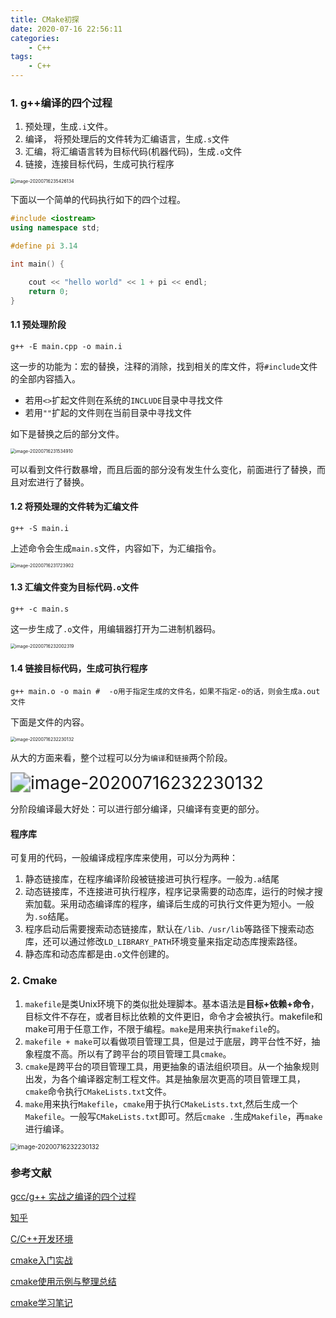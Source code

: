 ```yaml
---
title: CMake初探
date: 2020-07-16 22:56:11
categories:
	- C++
tags:
	- C++
---
```


### 1. g++编译的四个过程

1. 预处理，生成`.i`文件。
2. 编译， 将预处理后的文件转为汇编语言，生成`.s`文件
3. 汇编，将汇编语言转为目标代码(机器代码)，生成`.o`文件
4. 链接，连接目标代码，生成可执行程序

<img src="CMake初探/07.png" alt="image-20200716235426134" style="zoom:50%;" />

下面以一个简单的代码执行如下的四个过程。

```c++
#include <iostream>
using namespace std;

#define pi 3.14

int main() {

    cout << "hello world" << 1 + pi << endl;
    return 0;
}
```

#### 1.1 预处理阶段

```shell
g++ -E main.cpp -o main.i
```

这一步的功能为：宏的替换，注释的消除，找到相关的库文件，将`#include`文件的全部内容插入。

- 若用`<>`扩起文件则在系统的`INCLUDE`目录中寻找文件
- 若用`""`扩起的文件则在当前目录中寻找文件

如下是替换之后的部分文件。

<img src="CMake初探/01.png" alt="image-20200716231534910" style="zoom:50%;" />

可以看到文件行数暴增，而且后面的部分没有发生什么变化，前面进行了替换，而且对宏进行了替换。

#### 1.2 将预处理的文件转为汇编文件

```shell
g++ -S main.i
```

上述命令会生成`main.s`文件，内容如下，为汇编指令。

<img src="CMake初探/02.png" alt="image-20200716231723902" style="zoom:50%;" />

#### 1.3 汇编文件变为目标代码`.o`文件

```shell
g++ -c main.s
```

这一步生成了`.o`文件，用编辑器打开为二进制机器码。

<img src="CMake初探/03.png" alt="image-20200716232002319" style="zoom:50%;" />

#### 1.4 链接目标代码，生成可执行程序

```shell
g++ main.o -o main #  -o用于指定生成的文件名，如果不指定-o的话，则会生成a.out文件
```

下面是文件的内容。

<img src="CMake初探/04.png" alt="image-20200716232230132" style="zoom:50%;" />

从大的方面来看，整个过程可以分为`编译`和`链接`两个阶段。

<img src="CMake初探/06.png" alt="image-20200716232230132" style="zoom:200%;" />

分阶段编译最大好处：可以进行部分编译，只编译有变更的部分。

#### 程序库

可复用的代码，一般编译成程序库来使用，可以分为两种：

1. 静态链接库，在程序编译阶段被链接进可执行程序。一般为`.a`结尾
2. 动态链接库，不连接进可执行程序，程序记录需要的动态库，运行的时候才搜索加载。采用动态编译库的程序，编译后生成的可执行文件更为短小。一般为`.so`结尾。
3. 程序启动后需要搜索动态链接库，默认在`/lib、/usr/lib`等路径下搜索动态库，还可以通过修改`LD_LIBRARY_PATH`环境变量来指定动态库搜索路径。
4. 静态库和动态库都是由`.o`文件创建的。

### 2. Cmake

1. `makefile`是类Unix环境下的类似批处理脚本。基本语法是**目标+依赖+命令**，目标文件不存在，或者目标比依赖的文件更旧，命令才会被执行。makefile和make可用于任意工作，不限于编程。`make`是用来执行`makefile`的。
2. `makefile + make`可以看做项目管理工具，但是过于底层，跨平台性不好，抽象程度不高。所以有了跨平台的项目管理工具`cmake`。
3. `cmake`是跨平台的项目管理工具，用更抽象的语法组织项目。从一个抽象规则出发，为各个编译器定制工程文件。其是抽象层次更高的项目管理工具，`cmake`命令执行`CMakeLists.txt`文件。
4. `make`用来执行`Makefile`，`cmake`用于执行`CMakeLists.txt`,然后生成一个`Makefile`。一般写`CMakeLists.txt`即可。然后`cmake .`生成`Makefile`，再`make`进行编译。

<img src="CMake初探/05.jpg" alt="image-20200716232230132" style="zoom:70%;" />

### 参考文献

[gcc/g++ 实战之编译的四个过程](https://www.cnblogs.com/zjiaxing/p/5557549.html)

[知乎](https://www.zhihu.com/question/27455963)

[C/C++开发环境](https://linux.fasionchan.com/zh_CN/latest/development-environment/c-cpp.html)

[cmake入门实战](https://www.hahack.com/codes/cmake/#什么是-CMake)

[cmake使用示例与整理总结](https://blog.csdn.net/wzzfeitian/article/details/40963457)

[cmake学习笔记](https://juejin.im/post/5deb47146fb9a01662435779)

